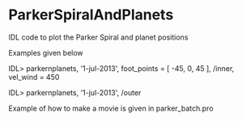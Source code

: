 # ParkerSpiralAndPlanets
IDL code to plot the Parker Spiral and planet positions

Examples given below

IDL> parkernplanets, '1-jul-2013', foot_points = [ -45, 0, 45 ], /inner, vel_wind = 450

IDL> parkernplanets, '1-jul-2013', /outer

Example of how to make a movie is given in parker_batch.pro


